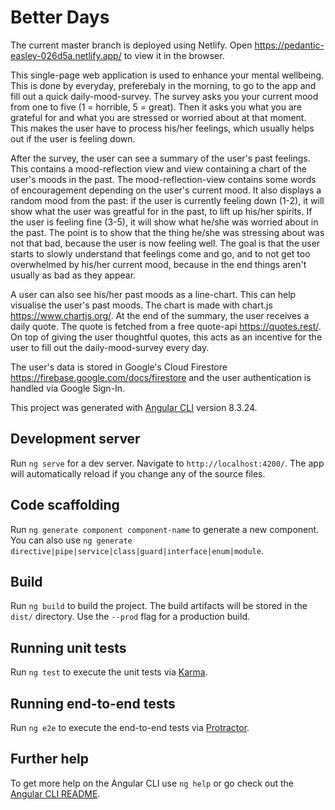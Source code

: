 # Better Days

The current master branch is deployed using Netlify.
Open https://pedantic-easley-026d5a.netlify.app/ to view it in the browser.

This single-page web application is used to enhance your mental wellbeing. This is done by everyday, preferebaly in the morning, to go to the app and fill out a quick daily-mood-survey. The survey asks you your current mood from one to five (1 = horrible, 5 = great). Then it asks you what you are grateful for and what you are stressed or worried about at that moment. This makes the user have to process his/her feelings, which usually helps out if the user is feeling down. 

After the survey, the user can see a summary of the user's past feelings. This contains a mood-reflection view and view containing a chart of the user's moods in the past. The mood-reflection-view contains some words of encouragement depending on the user's current mood. It also displays a random mood from the past: if the user is currently feeling down (1-2), it will show what the user was greatful for in the past, to lift up his/her spirits. If the user is feeling fine (3-5), it will show what he/she was worried about in the past. The point is to show that the thing he/she was stressing about was not that bad, because the user is now feeling well. The goal is that the user starts to slowly understand that feelings come and go, and to not get too overwhelmed by his/her current mood, because in the end things aren't usually as bad as they appear.

A user can also see his/her past moods as a line-chart. This can help visualise the user's past moods. The chart is made with chart.js https://www.chartjs.org/. At the end of the summary, the user receives a daily quote. The quote is fetched from a free quote-api https://quotes.rest/. On top of giving the user thoughtful quotes, this acts as an incentive for the user to fill out the daily-mood-survey every day.

The user's data is stored in Google's Cloud Firestore https://firebase.google.com/docs/firestore and the user authentication is handled via Google Sign-In.

This project was generated with [Angular CLI](https://github.com/angular/angular-cli) version 8.3.24.

## Development server

Run `ng serve` for a dev server. Navigate to `http://localhost:4200/`. The app will automatically reload if you change any of the source files.

## Code scaffolding

Run `ng generate component component-name` to generate a new component. You can also use `ng generate directive|pipe|service|class|guard|interface|enum|module`.

## Build

Run `ng build` to build the project. The build artifacts will be stored in the `dist/` directory. Use the `--prod` flag for a production build.

## Running unit tests

Run `ng test` to execute the unit tests via [Karma](https://karma-runner.github.io).

## Running end-to-end tests

Run `ng e2e` to execute the end-to-end tests via [Protractor](http://www.protractortest.org/).

## Further help

To get more help on the Angular CLI use `ng help` or go check out the [Angular CLI README](https://github.com/angular/angular-cli/blob/master/README.md).
